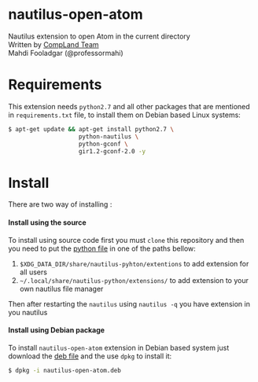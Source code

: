 # nautilus-open-atom
Nautilus extension to open Atom in the current directory  
Written by [CompLand Team](compland.ir)  
Mahdi Fooladgar (@professormahi)


# Requirements
This extension needs `python2.7` and all other packages that are mentioned in `requirements.txt` file, to install them on Debian based Linux systems:  
```bash
$ apt-get update && apt-get install python2.7 \
                    python-nautilus \
                    python-gconf \
                    gir1.2-gconf-2.0 -y
```

# Install
There are two way of installing :
#### Install using the source
To install using source code first you must `clone` this repository and then you need to put the [python file](nautilus-open-atom.py) in one of the paths bellow:  
1. `$XDG_DATA_DIR/share/nautilus-pyhton/extentions` to add extension for all users  
2. `~/.local/share/nautilus-python/extensions/` to add extension to your own nautilus file manager

Then after restarting the `nautilus` using `nautilus -q` you have extension in you nautilus

#### Install using Debian package
To install `nautilus-open-atom` extension in Debian based system just download the [deb file](nautilus-open-atom_0.9.deb) and the use `dpkg` to install it:  
```bash
$ dpkg -i nautilus-open-atom.deb
```

